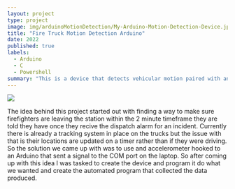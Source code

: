 ```yaml
---
layout: project
type: project
image: img/arduinoMotionDetection/My-Arduino-Motion-Detection-Device.jpg
title: "Fire Truck Motion Detection Arduino"
date: 2022
published: true
labels:
  - Arduino
  - C
  - Powershell
summary: "This is a device that detects vehicular motion paired with an automated program to retrieve the data."
---
```


<img class="img-fluid" src="..img/arduinoMotionDetection/Arduino-GY-521-Schematic.png">

  The idea behind this project started out with finding a way to make sure firefighters are leaving the station within the 2 minute timeframe they are told they have once they recive the dispatch alarm for an incident. Currently there is already a tracking system in place on the trucks but the issue with that is their locations are updated on a timer rather than if they were driving. So the solution we came up with was to use and accelerometer hooked to an Arduino that sent a signal to the COM port on the laptop. So after coming up with this idea I was tasked to create the device and program it do what we wanted and create the automated program that collected the data produced.

  
